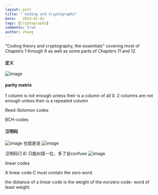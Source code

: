 ```yaml
---
layout: post
title: " Coding and Cryptography"
date:   2024-02-01
tags: [Cryptography]
comments: true
author: zhang
---
```

"Coding theory and cryptography, the essentials" 
covering most of Chapters 1 through 6 as well as some parts of Chapters 11 and 12. 
#### 定义
![image](https://github.com/zhang-mickey/zhang-mickey.github.io/assets/145342600/d810c155-8374-4a3a-ab92-4198955d0920)


#### parity matrix 
1 column is not enough unless their is a column of all 0.
2 columns are not enough unless their is a repeated column

Reed-Solomon codes

BCH-codes
#### 汉明码
![image](https://github.com/zhang-mickey/zhang-mickey.github.io/assets/145342600/d83d1e14-2ab8-45d0-ae6d-0a71657b41e9)
也就是说
![image](https://github.com/zhang-mickey/zhang-mickey.github.io/assets/145342600/644ee4d1-1fc7-4e0b-8162-ddf15aaefb3b)

汉明码(7,4)
只能纠错一位，多了会confuse
![image](https://github.com/zhang-mickey/zhang-mickey.github.io/assets/145342600/ae49009e-034c-4a01-a335-91824aec8799)

linear codes

A linear code C must contain the zero word.

the distance of a linear code is the weight of the nonzero code- word of least weight.

